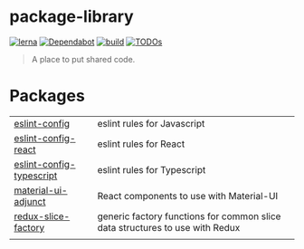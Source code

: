 # package-library

[![lerna](https://img.shields.io/badge/maintained%20with-lerna-cc00ff.svg)](https://lerna.js.org/)
[![Dependabot](https://badgen.net/badge/Dependabot/enabled/green?icon=dependabot)](https://dependabot.com/)
[![build](https://github.com/gregjoeval/lib/workflows/build/badge.svg)](https://github.com/gregjoeval/lib/actions)
[![TODOs](https://badgen.net/https/api.tickgit.com/badgen/github.com/gregjoeval/package-library)](https://www.tickgit.com/browse?repo=github.com/gregjoeval/package-library)

> A place to put shared code.

# Packages
|  |  |
| --- | --- |
| [eslint-config](packages/eslint-config/README.md) | eslint rules for Javascript |
| [eslint-config-react](packages/eslint-config-react/README.md) | eslint rules for React |
| [eslint-config-typescript](packages/eslint-config-typescript/README.md) | eslint rules for Typescript |
| [material-ui-adjunct](packages/material-ui-adjunct/README.md) | React components to use with Material-UI |
| [redux-slice-factory](packages/redux-slice-factory/README.md) | generic factory functions for common slice data structures to use with Redux |
|  |  |
